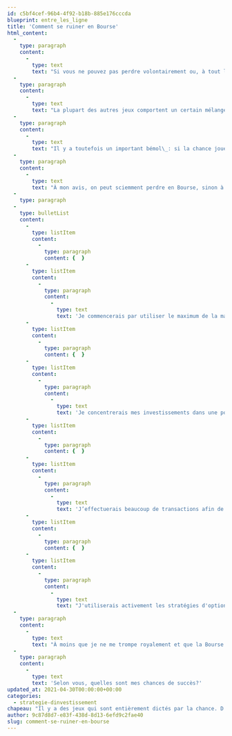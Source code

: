 ```yaml
---
id: c5bf4cef-96b4-4f92-b18b-885e176cccda
blueprint: entre_les_ligne
title: 'Comment se ruiner en Bourse'
html_content:
  -
    type: paragraph
    content:
      -
        type: text
        text: "Si vous ne pouvez pas perdre volontairement ou, à tout le moins, accroître sensiblement vos chances de perdre à un jeu, c'est que le hasard y joue un rôle prédominant. C’est le cas notamment de jeux tels que la roulette, la loterie, les dés, etc. À ces jeux, vous ne pouvez pas perdre par exprès."
  -
    type: paragraph
    content:
      -
        type: text
        text: "La plupart des autres jeux comportent un certain mélange de chance et de compétence. Le mélange varie selon les jeux, certains étant en grande partie dépourvus de chance – je mettrais par exemple les échecs, le billard ou le tennis dans ce camp. D'autres, comme la Bourse, comportent probablement autant de chance que de compétence – c’est probablement cet heureux mélange qui la rend si populaire auprès des spéculateurs pendant certaines périodes telles que celle que nous traversons."
  -
    type: paragraph
    content:
      -
        type: text
        text: "Il y a toutefois un important bémol\_: si la chance joue un rôle très important dans les mouvements de la Bourse et des titres boursiers à court terme, la place qu’elle occupe devient de moins en moins prépondérante avec le temps et l'accumulation des années. Ainsi, on peut être chanceux pendant quelque temps en Bourse, mais celui qui y réussira pendant des années et des décennies n'aura pas été chanceux; son succès aura été fondé sur sa compétence."
  -
    type: paragraph
    content:
      -
        type: text
        text: "À mon avis, on peut sciemment perdre en Bourse, sinon à court terme, du moins à long terme. À la manière de Charlie Munger qui nous recommande de toujours «\_inverser\_», voici ce que je ferais pour mettre toutes les «\_chances\_» de mon côté de perdre tous mes avoirs boursiers au cours des 10 ou 20 prochaines années :"
  -
    type: paragraph
  -
    type: bulletList
    content:
      -
        type: listItem
        content:
          -
            type: paragraph
            content: {  }
      -
        type: listItem
        content:
          -
            type: paragraph
            content:
              -
                type: text
                text: 'Je commencerais par utiliser le maximum de la marge offerte par mon institution financière;'
      -
        type: listItem
        content:
          -
            type: paragraph
            content: {  }
      -
        type: listItem
        content:
          -
            type: paragraph
            content:
              -
                type: text
                text: 'Je concentrerais mes investissements dans une poignée des titres les plus à la mode et en demande. Les réseaux sociaux seraient ma principale source d’idées de titres à acheter;'
      -
        type: listItem
        content:
          -
            type: paragraph
            content: {  }
      -
        type: listItem
        content:
          -
            type: paragraph
            content:
              -
                type: text
                text: 'J’effectuerais beaucoup de transactions afin de tenter de toujours détenir les titres les plus populaires;'
      -
        type: listItem
        content:
          -
            type: paragraph
            content: {  }
      -
        type: listItem
        content:
          -
            type: paragraph
            content:
              -
                type: text
                text: "J'utiliserais activement les stratégies d'options d'achat et de vente sur des titres fort populaires."
  -
    type: paragraph
    content:
      -
        type: text
        text: "À moins que je ne me trompe royalement et que la Bourse soit entièrement dictée par le hasard, je suis plutôt certain que cette stratégie «\_fonctionnerait\_» fort bien\_: je perdrais probablement tous mes avoirs d’ici les 20 prochaines années."
  -
    type: paragraph
    content:
      -
        type: text
        text: 'Selon vous, quelles sont mes chances de succès?'
updated_at: 2021-04-30T00:00:00+00:00
categories:
  - strategie-dinvestissement
chapeau: "Il y a des jeux qui sont entièrement dictés par la chance. D’autres sont influencés par un mélange de chance et de compétence. Pour différencier les deux types de jeux, on peut se poser cette question : «\_Serais-je en mesure de perdre sciemment à ce jeu?\_»"
author: 9c87d8d7-e83f-438d-8d13-6efd9c2fae40
slug: comment-se-ruiner-en-bourse
---
```


